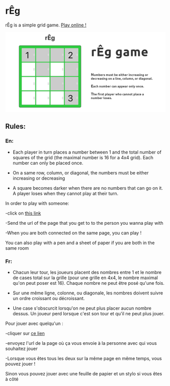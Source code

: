 # rÊg

rÊg is a simple grid game. [Play online !](https://reg.ophir.dev/)

[![cover image](./public/cover.png)](https://reg.ophir.dev/)

## Rules:


### En:

* Each player in turn places a number between 1 and the total number of squares of the grid (the maximal number is 16 for a 4x4 grid). Each number can only be placed once.


* On a same row, column, or diagonal, the numbers must be either increasing or decreasing


* A square becomes darker when there are no numbers that can go on it. A player loses when they cannot play at their turn.


In order to play with someone:

-click on [this link](https://reg.ophir.dev/)

-Send the url of the page that you get to to the person you wanna play with

-When you are both connected on the same page, you can play !

You can also play with a pen and a sheet of paper if you are both in the same room




### Fr:


 * Chacun leur tour, les joueurs placent des nombres entre 1 et le nombre de cases total sur la grille (pour une grille en 4x4, le nombre maximal qu'on peut poser est 16). Chaque nombre ne peut être posé qu'une fois.


 * Sur une même ligne, colonne, ou diagonale, les nombres doivent suivre un ordre croissant ou décroissant.


 * Une case s'obscurcit lorsqu'on ne peut plus placer aucun nombre dessus. Un joueur perd lorsque c'est son tour et qu'il ne peut plus jouer.



 Pour jouer avec quelqu'un :


-cliquer sur [ce lien](https://reg.ophir.dev/)


-envoyez l'url de la page où ça vous envoie à la personne avec qui vous souhaitez jouer


-Lorsque vous êtes tous les deux sur la même page en même temps, vous pouvez jouer !



Sinon vous pouvez jouer avec une feuille de papier et un stylo si vous êtes à côté
